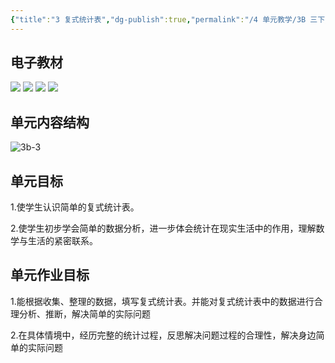 ```yaml
---
{"title":"3 复式统计表","dg-publish":true,"permalink":"/4 单元教学/3B 三下/3 复式统计表/","dgPassFrontmatter":true,"noteIcon":""}
---
```



## 电子教材

<p class="grid-4">
	<img loading="lazy" decoding="async" src="https://book.pep.com.cn/1221001302141/files/mobile/40.jpg">
	<img loading="lazy" decoding="async" src="https://book.pep.com.cn/1221001302141/files/mobile/41.jpg">
	<img loading="lazy" decoding="async" src="https://book.pep.com.cn/1221001302141/files/mobile/42.jpg">
	<img loading="lazy" decoding="async" src="https://book.pep.com.cn/1221001302141/files/mobile/43.jpg">
</p>

## 单元内容结构

![3b-3](https://r2.edui123.com/2023/05/3b-3.png)

## 单元目标

1.使学生认识简单的复式统计表。

2.使学生初步学会简单的数据分析，进一步体会统计在现实生活中的作用，理解数学与生活的紧密联系。

## 单元作业目标

1.能根据收集、整理的数据，填写复式统计表。并能对复式统计表中的数据进行合理分析、推断，解决简单的实际问题

2.在具体情境中，经历完整的统计过程，反思解决问题过程的合理性，解决身边简单的实际问题

